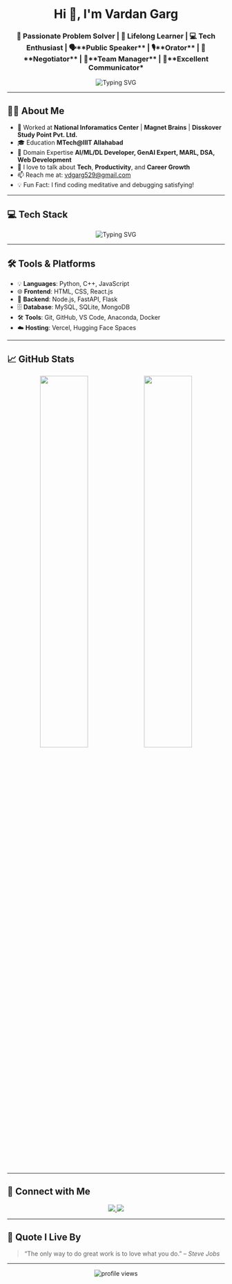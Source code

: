 

<!--
**vdgarg529/vdgarg529** is a ✨ _special_ ✨ repository because its `README.md` (this file) appears on your GitHub profile.

Here are some ideas to get you started:

- 🔭 I’m currently working on ...
- 🌱 I’m currently learning ...
- 👯 I’m looking to collaborate on ...
- 🤔 I’m looking for help with ...
- 💬 Ask me about ...
- 📫 How to reach me: ...
- 😄 Pronouns: ...
- ⚡ Fun fact: ...
-->

<!-- Profile README for Vardan Garg -->

<h1 align="center">Hi 👋, I'm Vardan Garg</h1>
<h3 align="center">🚀 Passionate Problem Solver | 🧠 Lifelong Learner | 💻 Tech Enthusiast | 🗣️**Public Speaker** | 🎙️**Orator** | 🤝**Negotiator** | 🧠**Team Manager** | 💬**Excellent Communicator*</h3>

<p align="center">
  <img src="https://readme-typing-svg.demolab.com?font=Fira+Code&pause=1000&color=00FEEF&center=true&vCenter=true&width=435&lines=Welcome+to+my+GitHub+Profile!;Let's+build+something+amazing+🚀;" alt="Typing SVG" />
</p>

---

## 🧑‍💻 About Me

- 💼 Worked at **National Inforamatics Center** | **Magnet Brains** | **Disskover Study Point Pvt. Ltd.**
- 🎓 Education **MTech@IIIT Allahabad** 
- 🌱 Domain Expertise **AI/ML/DL Developer, GenAI Expert, MARL, DSA, Web Development**
- 💬 I love to talk about **Tech**, **Productivity**, and **Career Growth**
- 📫 Reach me at: [vdgarg529@gmail.com](mailto:vdgarg529@gmail.com)
- 💡 Fun Fact: I find coding meditative and debugging satisfying!

---

## 💻 Tech Stack

<p align="center">
  <img src="https://readme-typing-svg.demolab.com?font=Fira+Code&pause=1000&color=00FEEF&center=true&vCenter=true&width=435&lines=Welcome+to+my+GitHub+Profile!;Let's+build+something+amazing+🚀;" alt="Typing SVG" />
</p>

---

## 🛠️ Tools & Platforms

- 💡 **Languages**: Python, C++, JavaScript
- 🌐 **Frontend**: HTML, CSS, React.js
- 🧠 **Backend**: Node.js, FastAPI, Flask
- 🗄️ **Database**: MySQL, SQLite, MongoDB 
- 🛠️ **Tools**: Git, GitHub, VS Code, Anaconda, Docker
- ☁️ **Hosting**: Vercel, Hugging Face Spaces

---

## 📈 GitHub Stats

<p align="center">
  <img src="https://github-readme-stats.vercel.app/api?username=vdgarg529&show_icons=true&theme=radical" width="47%" />
  <img src="https://github-readme-stats.vercel.app/api/top-langs/?username=vdgarg529&layout=compact&theme=radical" width="47%" />
</p>

---

## 🔗 Connect with Me

<p align="center">
  <a href="https://www.linkedin.com/in/vardan-garg-2905" target="_blank">
    <img src="https://img.shields.io/badge/LinkedIn-blue?logo=linkedin&style=for-the-badge" />
  </a>
  <a href="mailto:vdgarg529@gmail.com">
    <img src="https://img.shields.io/badge/Email-D14836?style=for-the-badge&logo=gmail&logoColor=white" />
  </a>
</p>

---

## 🌟 Quote I Live By

> “The only way to do great work is to love what you do.” – *Steve Jobs*

---

<p align="center">
  <img src="https://komarev.com/ghpvc/?username=vdgarg529&label=Profile%20views&color=0e75b6&style=flat" alt="profile views" />
</p>

